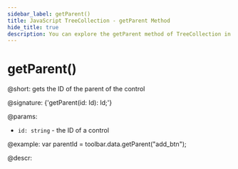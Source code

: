```yaml
---
sidebar_label: getParent()
title: JavaScript TreeCollection - getParent Method 
hide_title: true
description: You can explore the getParent method of TreeCollection in the documentation of the DHTMLX JavaScript UI library. Browse developer guides and API reference, try out code examples and live demos, and download a free 30-day evaluation version of DHTMLX Suite 7.
---
```

 
# getParent()

@short: gets the ID of the parent of the control

@signature: {'getParent(id: Id): Id;'}

@params:
- `id: string` - the ID of a control

@example:
var parentId = toolbar.data.getParent("add_btn");

@descr:
